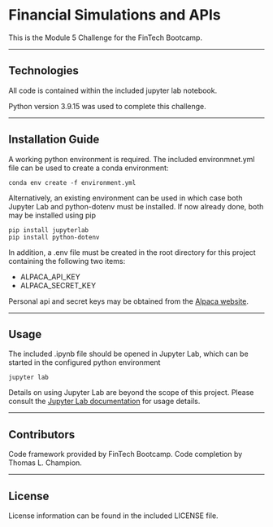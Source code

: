 # Financial Simulations and APIs

This is the Module 5 Challenge for the FinTech Bootcamp.

---

## Technologies

All code is contained within the included jupyter lab notebook. 

Python version 3.9.15 was used to complete this challenge. 

---

## Installation Guide

A working python environment is required. The included environmnet.yml file can be used to create a conda environment:

```
conda env create -f environment.yml

```


Alternatively, an existing environment can be used in which case both Jupyter Lab and python-dotenv must be installed. If now already done, both may be installed using pip

```
pip install jupyterlab
pip install python-dotenv

```


In addition, a .env file must be created in the root directory for this project containing the following two items:
* ALPACA_API_KEY
* ALPACA_SECRET_KEY

Personal api and secret keys may be obtained from the [Alpaca website](https://alpaca.markets).

---

## Usage

The included .ipynb file should be opened in Jupyter Lab, which can be started in the configured python environment

```
jupyter lab
```

Details on using Jupyter Lab are beyond the scope of this project. Please consult the [Jupyter Lab documentation](https://jupyterlab.readthedocs.io/en/stable/getting_started/overview.html) for usage details.

---

## Contributors

Code framework provided by FinTech Bootcamp.
Code completion by Thomas L. Champion.

---

## License

License information can be found in the included LICENSE file.

